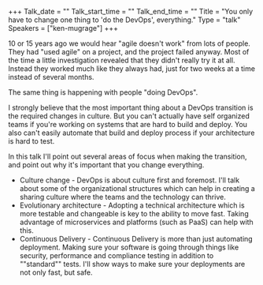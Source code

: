 +++
Talk_date = ""
Talk_start_time = ""
Talk_end_time = ""
Title = "You only have to change one thing to 'do the DevOps', everything."
Type = "talk"
Speakers = ["ken-mugrage"]
+++

10 or 15 years ago we would hear "agile doesn't work" from lots of people. They had "used agile" on a project, and the project failed anyway. Most of the time a little investigation revealed that they didn't really try it at all. Instead they worked much like they always had, just for two weeks at a time instead of several months.

The same thing is happening with people "doing DevOps".

I strongly believe that the most important thing about a DevOps transition is the required changes in culture. But you can't actually have self organized teams if you're working on systems that are hard to build and deploy. You also can't easily automate that build and deploy process if your architecture is hard to test.

In this talk I'll point out several areas of focus when making the transition, and point out why it's important that you change everything.

<ul>
	<li>Culture change - DevOps is about culture first and foremost. I'll talk about some of the organizational structures which can help in creating a sharing culture where the teams and the technology can thrive.
	<li>Evolutionary architecture - Adopting a technical architecture which is more testable and changeable is key to the ability to move fast. Taking advantage of microservices and platforms (such as PaaS) can help with this.
	<li>Continuous Delivery - Continuous Delivery is more than just automating deployment. Making sure your software is going through things like security, performance and compliance testing in addition to ""standard"" tests.  I'll show ways to make sure your deployments are not only fast, but safe.
</ul>
